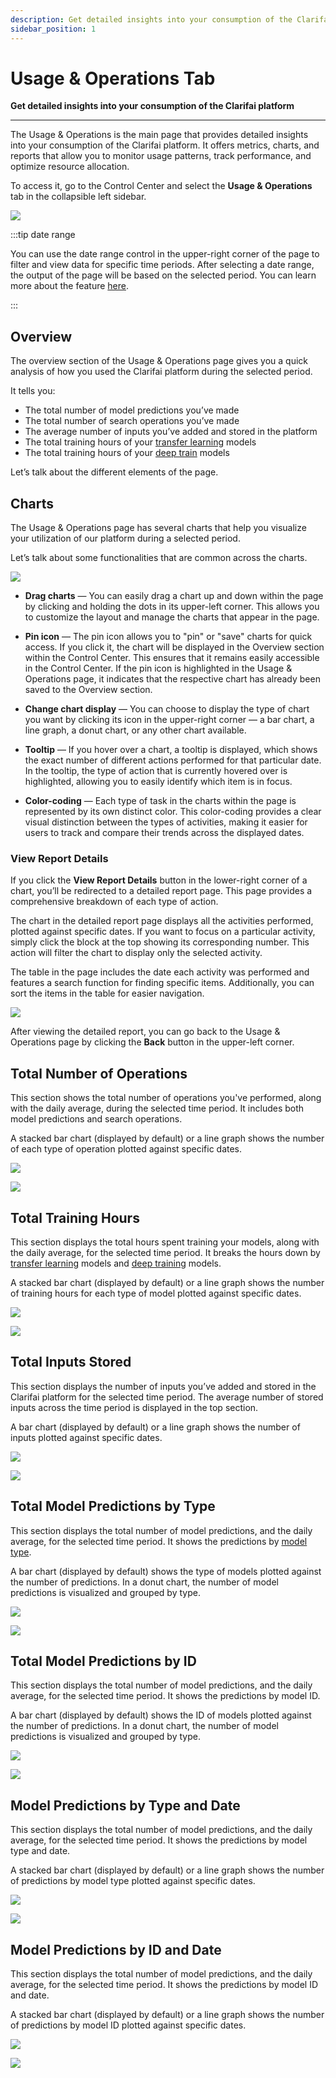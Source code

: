 ```yaml
---
description: Get detailed insights into your consumption of the Clarifai platform
sidebar_position: 1
---
```


# Usage & Operations Tab

**Get detailed insights into your consumption of the Clarifai platform**
<hr />

The Usage & Operations is the main page that provides detailed insights into your consumption of the Clarifai platform. It offers metrics, charts, and reports that allow you to monitor usage patterns, track performance, and optimize resource allocation. 

To access it, go to the Control Center and select the **Usage & Operations** tab in the collapsible left sidebar. 

![](/img/community/control-center/control_center_6.png)

:::tip date range

You can use the date range control in the upper-right corner of the page to filter and view data for specific time periods. After selecting a date range, the output of the page will be based on the selected period. You can learn more about the feature [here](https://docs.clarifai.com/portal-guide/control-center/#date-ranges).

:::

## Overview

The overview section of the Usage & Operations page gives you a quick analysis of how you used the Clarifai platform during the selected period. 

It tells you:

- The total number of model predictions you’ve made
- The total number of search operations you’ve made
- The average number of inputs you’ve added and stored in the platform
- The total training hours of your [transfer learning](https://docs.clarifai.com/portal-guide/model/model-types/transfer-learning) models
- The total training hours of your [deep train](https://docs.clarifai.com/portal-guide/model/deep-training/) models

Let’s talk about the different elements of the page.

## Charts

The Usage & Operations page has several charts that help you visualize your utilization of our platform during a selected period. 

Let’s talk about some functionalities that are common across the charts.

![](/img/community/control-center/control_center_7_1.png)

- **Drag charts** — You can easily drag a chart up and down within the page by clicking and holding the dots in its upper-left corner. This allows you to customize the layout and manage the charts that appear in the page. 

- **Pin icon** — The pin icon allows you to "pin" or "save" charts for quick access. If you click it, the chart will be displayed in the Overview section within the Control Center. This ensures that it remains easily accessible in the Control Center. If the pin icon is highlighted in the Usage & Operations page, it indicates that the respective chart has already been saved to the Overview section.

- **Change chart display** — You can choose to display the type of chart you want by clicking its icon in the upper-right corner —  a bar chart, a line graph, a donut chart, or any other chart available.

- **Tooltip** — If you hover over a chart, a tooltip is displayed, which shows the exact number of different actions performed for that particular date. In the tooltip, the type of action that is currently hovered over is highlighted, allowing you to easily identify which item is in focus. 

- **Color-coding** — Each type of task in the charts within the page is represented by its own distinct color. This color-coding provides a clear visual distinction between the types of activities, making it easier for users to track and compare their trends across the displayed dates.

### View Report Details

If you click the **View Report Details** button in the lower-right corner of a chart, you’ll be redirected to a detailed report page. This page provides a comprehensive breakdown of each type of action. 

The chart in the detailed report page displays all the activities performed, plotted against specific dates. If you want to focus on a particular activity, simply click the block at the top showing its corresponding number. This action will filter the chart to display only the selected activity.

The table in the page includes the date each activity was performed and features a search function for finding specific items. Additionally, you can sort the items in the table for easier navigation. 

![](/img/community/control-center/control_center_9.png)

After viewing the detailed report, you can go back to the Usage & Operations page by clicking the **Back** button in the upper-left corner. 

## Total Number of Operations

This section shows the total number of operations you've performed, along with the daily average, during the selected time period. It includes both model predictions and search operations.

A stacked bar chart (displayed by default) or a line graph shows the number of each type of operation plotted against specific dates. 

![](/img/community/control-center/control_center_7.png)

![](/img/community/control-center/control_center_8.png)

## Total Training Hours

This section displays the total hours spent training your models, along with the daily average, for the selected time period. It breaks the hours down by [transfer learning](https://docs.clarifai.com/portal-guide/model/model-types/transfer-learning) models and [deep training](https://docs.clarifai.com/portal-guide/model/deep-training/) models.

A stacked bar chart (displayed by default) or a line graph shows the number of training hours for each type of model plotted against specific dates. 

![](/img/community/control-center/control_center_10.png)

![](/img/community/control-center/control_center_11.png)

## Total Inputs Stored 

This section displays the number of inputs you’ve added and stored in the Clarifai platform for the selected time period. The average number of stored inputs across the time period is displayed in the top section. 

A bar chart (displayed by default) or a line graph shows the number of inputs plotted against specific dates. 

![](/img/community/control-center/control_center_13.png)

![](/img/community/control-center/control_center_14.png)

## Total Model Predictions by Type

This section displays the total number of model predictions, and the daily average, for the selected time period. It shows the predictions by [model type](https://docs.clarifai.com/portal-guide/model/model-types/). 

A bar chart (displayed by default) shows the type of models plotted against the number of predictions. In a donut chart, the number of model predictions is visualized and grouped by type.

![](/img/community/control-center/control_center_16.png)

![](/img/community/control-center/control_center_17.png)

## Total Model Predictions by ID

This section displays the total number of model predictions, and the daily average, for the selected time period. It shows the predictions by model ID.

A bar chart (displayed by default) shows the ID of models plotted against the number of predictions. In a donut chart, the number of model predictions is visualized and grouped by type.

![](/img/community/control-center/control_center_19.png)

![](/img/community/control-center/control_center_20.png)

## Model Predictions by Type and Date

This section displays the total number of model predictions, and the daily average, for the selected time period. It shows the predictions by model type and date.

A stacked bar chart (displayed by default) or a line graph shows the number of predictions by model type plotted against specific dates. 

![](/img/community/control-center/control_center_22.png)

![](/img/community/control-center/control_center_23.png)

## Model Predictions by ID and Date

This section displays the total number of model predictions, and the daily average, for the selected time period. It shows the predictions by model ID and date.

A stacked bar chart (displayed by default) or a line graph shows the number of predictions by model ID plotted against specific dates. 

![](/img/community/control-center/control_center_25.png)

![](/img/community/control-center/control_center_26.png)

